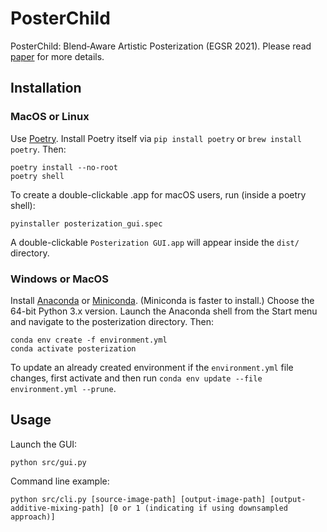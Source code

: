 # PosterChild

PosterChild: Blend‐Aware Artistic Posterization (EGSR 2021). Please read [paper](https://cragl.cs.gmu.edu/posterchild/PosterChild-%20Blend-Aware%20Artistic%20Posterization%20(Cheng-Kang%20Ted%20Chao,%20Karan%20Singh,%20Yotam%20Gingold%202021%20EGSR)%20300dpi.pdf) for more details.

## Installation

### MacOS or Linux

Use [Poetry](https://python-poetry.org/). Install Poetry itself via `pip install poetry` or `brew install poetry`. Then:

    poetry install --no-root
    poetry shell

To create a double-clickable .app for macOS users, run (inside a poetry shell):

    pyinstaller posterization_gui.spec

A double-clickable `Posterization GUI.app` will appear inside the `dist/` directory.

### Windows or MacOS

Install [Anaconda](https://www.anaconda.com/products/individual) or [Miniconda](https://docs.conda.io/en/latest/miniconda.html).
(Miniconda is faster to install.) Choose the 64-bit Python 3.x version. Launch the Anaconda shell from the Start menu and navigate to the posterization directory.
Then:

    conda env create -f environment.yml
    conda activate posterization

To update an already created environment if the `environment.yml` file changes, first activate and then run `conda env update --file environment.yml --prune`.

## Usage

Launch the GUI:

    python src/gui.py

Command line example:

    python src/cli.py [source-image-path] [output-image-path] [output-additive-mixing-path] [0 or 1 (indicating if using downsampled approach)]
